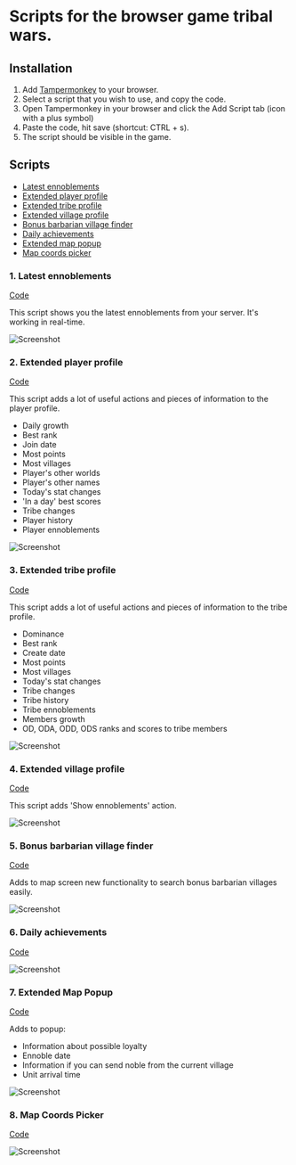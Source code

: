 # Scripts for the browser game tribal wars.

## Installation

1. Add [Tampermonkey](https://chrome.google.com/webstore/detail/tampermonkey/dhdgffkkebhmkfjojejmpbldmpobfkfo) to your browser.
2. Select a script that you wish to use, and copy the code.
3. Open Tampermonkey in your browser and click the Add Script tab (icon with a plus symbol)
4. Paste the code, hit save (shortcut: CTRL + s).
5. The script should be visible in the game.

## Scripts

- [Latest ennoblements](#1-latest-ennoblements)
- [Extended player profile](#2-extended-player-profile)
- [Extended tribe profile](#3-extended-tribe-profile)
- [Extended village profile](#4-extended-village-profile)
- [Bonus barbarian village finder](#5-bonus-barbarian-village-finder)
- [Daily achievements](#6-daily-achievements)
- [Extended map popup](#extended-map-popup)
- [Map coords picker](#8-map-coords-picker)

### 1. Latest ennoblements

[Code](https://raw.githubusercontent.com/tribalwarshelp/scripts/master/dist/latestEnnoblements.js)

This script shows you the latest ennoblements from your server. It's working in real-time.

![Screenshot](/screenshots/latestEnnoblements.png?raw=true)

### 2. Extended player profile

[Code](https://raw.githubusercontent.com/tribalwarshelp/scripts/master/dist/extendedPlayerProfile.js)

This script adds a lot of useful actions and pieces of information to the player profile.

- Daily growth
- Best rank
- Join date
- Most points
- Most villages
- Player's other worlds
- Player's other names
- Today's stat changes
- 'In a day' best scores
- Tribe changes
- Player history
- Player ennoblements

![Screenshot](/screenshots/extendedPlayerProfile.png?raw=true)

### 3. Extended tribe profile

[Code](https://raw.githubusercontent.com/tribalwarshelp/scripts/master/dist/extendedTribeProfile.js)

This script adds a lot of useful actions and pieces of information to the tribe profile.

- Dominance
- Best rank
- Create date
- Most points
- Most villages
- Today's stat changes
- Tribe changes
- Tribe history
- Tribe ennoblements
- Members growth
- OD, ODA, ODD, ODS ranks and scores to tribe members

![Screenshot](/screenshots/extendedTribeProfile.png?raw=true)

### 4. Extended village profile

[Code](https://raw.githubusercontent.com/tribalwarshelp/scripts/master/dist/extendedVillageProfile.js)

This script adds 'Show ennoblements' action.

![Screenshot](/screenshots/extendedVillageProfile.png?raw=true)

### 5. Bonus barbarian village finder

[Code](https://raw.githubusercontent.com/tribalwarshelp/scripts/master/dist/bonusBarbarianVillageFinder.js)

Adds to map screen new functionality to search bonus barbarian villages easily.

![Screenshot](/screenshots/bonusBarbarianVillageFinder.png?raw=true)

### 6. Daily achievements

[Code](https://raw.githubusercontent.com/tribalwarshelp/scripts/master/dist/dailyAchievements.js)

![Screenshot](/screenshots/dailyAchievements.png?raw=true)

### 7. Extended Map Popup

[Code](https://raw.githubusercontent.com/tribalwarshelp/scripts/master/dist/extendedMapPopup.js)

Adds to popup:

- Information about possible loyalty
- Ennoble date
- Information if you can send noble from the current village
- Unit arrival time

![Screenshot](/screenshots/extendedMapPopup.png?raw=true)

### 8. Map Coords Picker

[Code](https://raw.githubusercontent.com/tribalwarshelp/scripts/master/dist/mapCoordsPicker.js)

![Screenshot](/screenshots/mapCoordsPicker.png?raw=true)
